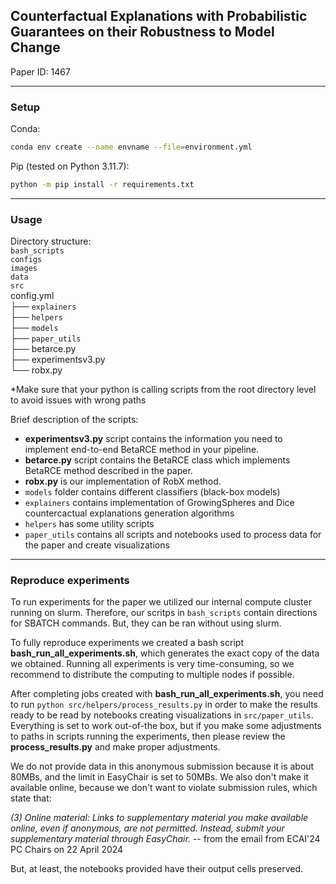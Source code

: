 ## Counterfactual Explanations with Probabilistic Guarantees on their Robustness to Model Change

Paper ID: 1467

***
### Setup
Conda:
```bash
conda env create --name envname --file=environment.yml
```
Pip (tested on Python 3.11.7):
```bash
python -m pip install -r requirements.txt 
```

***
### Usage

Directory structure:   
        `bash_scripts`  
        `configs`  
        `images`  
        `data`   
        `src`   
        config.yml  
        ├── `explainers`  
        ├── `helpers`  
        ├── `models`  
        ├── `paper_utils`  
        ├── betarce.py  
        ├── experimentsv3.py  
        └── robx.py  
  

*Make sure that your python is calling scripts from the root directory level to avoid issues with wrong paths  

Brief description of the scripts:  
- **experimentsv3.py** script contains the information you need to implement end-to-end BetaRCE method in your pipeline.
- **betarce.py** script contains the BetaRCE class which implements BetaRCE method described in the paper.   
- **robx.py** is our implementation of RobX method.  
- `models` folder contains different classifiers (black-box models)
- `explainers` contains implementation of GrowingSpheres and Dice countercactual explanations generation algorithms 
- `helpers` has some utility scripts
- `paper_utils` contains all scripts and notebooks used to process data for the paper and create visualizations 



***
### Reproduce experiments
To run experiments for the paper we utilized our internal compute cluster running on slurm. Therefore, our scritps in `bash_scripts` contain directions for SBATCH commands. But, they can be ran without using slurm.  

To fully reproduce experiments we created a bash script **bash_run_all_experiments.sh**, which generates the exact copy of the data we obtained. Running all experiments is very time-consuming, so we recommend to distribute the computing to multiple nodes if possible.    

After completing jobs created with **bash_run_all_experiments.sh**, you need to run `python src/helpers/process_results.py` in order to make the results ready to be read by notebooks creating visualizations in `src/paper_utils`. Everything is set to work out-of-the box, but if you make some adjustments to paths in scripts running the experiments, then please review the **process_results.py** and make proper adjustments. 

We do not provide data in this anonymous submission because it is about 80MBs, and the limit in EasyChair is set to 50MBs. We also don't make it available online, because we don't want to violate submission rules, which state that:   

*(3) Online material: Links to supplementary material you make available online, even if anonymous, are not permitted. Instead, submit your supplementary material through EasyChair.*  -- from the email from ECAI'24 PC Chairs on 22 April 2024

But, at least, the notebooks provided have their output cells preserved.
